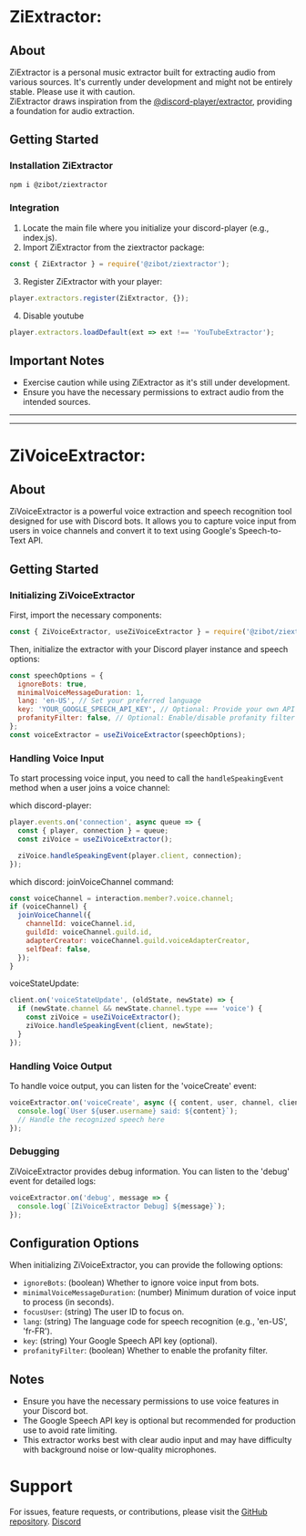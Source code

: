 # ZiExtractor:

## About

ZiExtractor is a personal music extractor built for extracting audio from various sources. It's currently under development and might not be entirely stable. Please use it with caution.  
ZiExtractor draws inspiration from the [@discord-player/extractor](https://www.npmjs.com/package/@discord-player/extractor), providing a foundation for audio extraction.

## Getting Started

### Installation ZiExtractor

```bash
npm i @zibot/ziextractor
```

### Integration

1. Locate the main file where you initialize your discord-player (e.g., index.js).
2. Import ZiExtractor from the ziextractor package:

```js
const { ZiExtractor } = require('@zibot/ziextractor');
```

3. Register ZiExtractor with your player:

```js
player.extractors.register(ZiExtractor, {});
```

4. Disable youtube

```js
player.extractors.loadDefault(ext => ext !== 'YouTubeExtractor');
```

## Important Notes

- Exercise caution while using ZiExtractor as it's still under development.
- Ensure you have the necessary permissions to extract audio from the intended sources.

---

---

# ZiVoiceExtractor:

## About

ZiVoiceExtractor is a powerful voice extraction and speech recognition tool designed for use with Discord bots. It allows you to capture voice input from users in voice channels and convert it to text using Google's Speech-to-Text API.

## Getting Started

### Initializing ZiVoiceExtractor

First, import the necessary components:

```js
const { ZiVoiceExtractor, useZiVoiceExtractor } = require('@zibot/ziextractor');
```

Then, initialize the extractor with your Discord player instance and speech options:

```js
const speechOptions = {
  ignoreBots: true,
  minimalVoiceMessageDuration: 1,
  lang: 'en-US', // Set your preferred language
  key: 'YOUR_GOOGLE_SPEECH_API_KEY', // Optional: Provide your own API key
  profanityFilter: false, // Optional: Enable/disable profanity filter
};
const voiceExtractor = useZiVoiceExtractor(speechOptions);
```

### Handling Voice Input

To start processing voice input, you need to call the `handleSpeakingEvent` method when a user joins a voice channel:

which discord-player:

```js
player.events.on('connection', async queue => {
  const { player, connection } = queue;
  const ziVoice = useZiVoiceExtractor();

  ziVoice.handleSpeakingEvent(player.client, connection);
});
```

which discord:
joinVoiceChannel command:

```js
const voiceChannel = interaction.member?.voice.channel;
if (voiceChannel) {
  joinVoiceChannel({
    channelId: voiceChannel.id,
    guildId: voiceChannel.guild.id,
    adapterCreator: voiceChannel.guild.voiceAdapterCreator,
    selfDeaf: false,
  });
}
```

voiceStateUpdate:

```js
client.on('voiceStateUpdate', (oldState, newState) => {
  if (newState.channel && newState.channel.type === 'voice') {
    const ziVoice = useZiVoiceExtractor();
    ziVoice.handleSpeakingEvent(client, newState);
  }
});
```

### Handling Voice Output

To handle voice output, you can listen for the 'voiceCreate' event:

```js
voiceExtractor.on('voiceCreate', async ({ content, user, channel, client }) => {
  console.log(`User ${user.username} said: ${content}`);
  // Handle the recognized speech here
});
```

### Debugging

ZiVoiceExtractor provides debug information. You can listen to the 'debug' event for detailed logs:

```js
voiceExtractor.on('debug', message => {
  console.log(`[ZiVoiceExtractor Debug] ${message}`);
});
```

## Configuration Options

When initializing ZiVoiceExtractor, you can provide the following options:

- `ignoreBots`: (boolean) Whether to ignore voice input from bots.
- `minimalVoiceMessageDuration`: (number) Minimum duration of voice input to process (in seconds).
- `focusUser`: (string) The user ID to focus on.
- `lang`: (string) The language code for speech recognition (e.g., 'en-US', 'fr-FR').
- `key`: (string) Your Google Speech API key (optional).
- `profanityFilter`: (boolean) Whether to enable the profanity filter.

## Notes

- Ensure you have the necessary permissions to use voice features in your Discord bot.
- The Google Speech API key is optional but recommended for production use to avoid rate limiting.
- This extractor works best with clear audio input and may have difficulty with background noise or low-quality microphones.

# Support

For issues, feature requests, or contributions, please visit the [GitHub repository](https://github.com/zijipia/ZiExtractor). [Discord](https://discord.gg/HPBWtDswfE)
